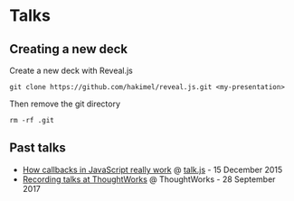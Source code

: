 # Talks

## Creating a new deck

Create a new deck with Reveal.js

```
git clone https://github.com/hakimel/reveal.js.git <my-presentation>
```

Then remove the git directory

```
rm -rf .git
```

## Past talks

- [How callbacks in JavaScript really work][how-callbacks-work] @ [talk.js][talk.js] - 15 December 2015
- [Recording talks at ThoughtWorks][recording-talks-at-thoughtworks] @ ThoughtWorks - 28 September 2017

<!-- reference links -->
[how-callbacks-work]: https://speakerdeck.com/jsstrn/how-callbacks-in-javascript-really-work
[recording-talks-at-thoughtworks]: https://jsstrn.github.io/talks/recording-talks-at-thoughtworks
[talk.js]: http://www.meetup.com/Singapore-JS/
